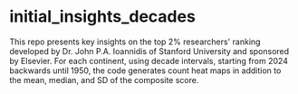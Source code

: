 # initial_insights_decades
This repo presents key insights on the top 2% researchers' ranking developed by Dr. John P.A. Ioannidis of Stanford University and sponsored by Elsevier. For each continent, using decade intervals, starting from 2024 backwards until 1950, the code generates count heat maps in addition to the mean, median, and SD of the composite score. 
